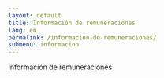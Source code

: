 ```yaml
---
layout: default
title: Información de remuneraciones
lang: en
permalink: /informacion-de-remuneraciones/
submenu: informacion
---
```


Información de remuneraciones